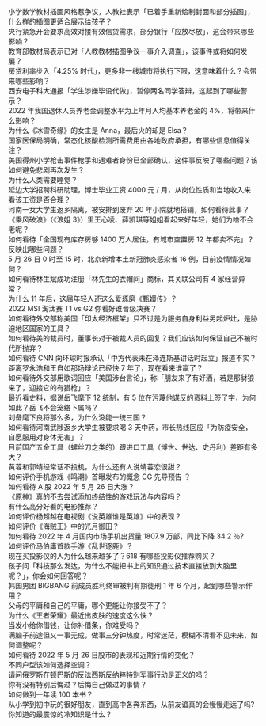 小学数学教材插画风格惹争议，人教社表示「已着手重新绘制封面和部分插图」，什么样的插图更适合展示给孩子？  
央行紧急开会要求高效对接有效信贷需求，部分银行「应放尽放」，这会带来哪些影响？  
教育部教材局表示已对「人教教材插图争议一事介入调查」，该事件或将如何发展？  
房贷利率步入「4.25% 时代」，更多非一线城市将执行下限，这意味着什么？会带来哪些影响？  
西安电子科大通报「学生涉嫌毕设代做」，暂停两名同学答辩，这起到了哪些警示？  
2022 年我国退休人员养老金调整水平为上年月人均基本养老金的 4%，将带来什么影响？  
为什么《冰雪奇缘》的女主是 Anna，最后火的却是 Elsa？  
国家医保局明确，常态化核酸检测所需费用由各地政府承担，有哪些信息值得关注？  
美国得州小学枪击事件枪手和遇难者身份已全部确认，这件事反映了哪些问题？该如何避免悲剧再次发生？  
为什么人类需要睡觉？  
延边大学招聘科研助理，博士毕业工资 4000 元 / 月，从岗位性质和当地收入来看该工资是否合理？  
河南一女大学生返乡隔离，被安排到废弃 20 年小院就地搭铺，如何看待此事？  
《乘风破浪》（《浪姐 3》）里王心凌、薛凯琪等姐姐看起来好年轻，她们为啥不会老呢？  
如何看待「全国现有库存房够 1400 万人居住，有城市空置房 12 年都卖不完」？反映出哪些问题？  
5 月 26 日 0 时至 15 时，北京新增本土新冠肺炎感染者 16 例，目前疫情情况如何？  
如何看待林生斌成功注册「林先生的衣帽间」商标，其关联公司有 4 家经营异常？  
为什么 11 年后，这届年轻人还这么爱琢磨《甄嬛传》？  
2022 MSI 淘汰赛 T1 vs G2 你看好谁晋级决赛？  
如何看待外交部称美国「印太经济框架」只不过是为服务自身利益另起炉灶，是胁迫地区国家的工具？  
如何看待美的裁员时，董事长对于被裁人员的回复？我们应该如何保证自己不被时代所抛弃？  
如何看待 CNN 向环球时报承认「中方代表未在泽连斯基讲话时起立」报道不实？  
距离罗永浩和王自如那场辩论已经快 7 年了，现在看来谁赢了？  
如何看待外交部用歌词回应「美国涉台言论」，称「朋友来了有好酒，若是那豺狼来了，迎接它的有猎枪」？  
最近看史料，据说岳飞麾下 12 统制，有 5 位在污蔑他谋反的资料上签了字，为何如此？岳飞不会笼络下属吗？  
刘备麾下良将那么多，为什么没能一统三国？  
如何看待河南武陟返乡大学生被要求喝 3 天中药，市长热线回应「为防疫安全，自愿服用对身体无害」？  
目前国产五金工具（螺丝刀之类的）跟进口工具（博世、世达、史丹利）差距有多大？  
黄蓉和郭靖经常话不投机，为什么还有人说靖蓉恋很甜？  
如何评价手机游戏《鸣潮》首曝发布的概念 CG 先导预告 ？  
如何看待 A 股 2022 年 5 月 26 日大涨？  
《原神》真的不去尝试添加终结性的游戏玩法与内容吗？  
有什么高分好看的电影推荐？  
如何评价杨超越在电视剧《说英雄谁是英雄》中的表现？  
如何评价《海贼王》中的光月御田？  
如何看待 2022 年 4 月国内市场手机出货量 1807.9 万部，同比下降 34.2 ％?  
如何评价马伯庸首款手游《乱世逐鹿》？  
现在买投影仪的人为什么越来越多了？618 有哪些投影仪推荐购买？  
孩子问「科技那么发达，为什么不能把书上的知识通过技术直接放到大脑里呢？」，你会如何回答呢？  
韩国男团 BIGBANG 前成员胜利终审被判有期徒刑 1 年 6 个月，起到哪些警示作用？  
父母的平庸和自己的平庸，哪个更能让你接受不了？  
为什么《王者荣耀》最近出皮肤的速度这么快？  
当发小给你借钱，让你补借条，你难受吗？  
满脑子前途但又一事无成，做事三分钟热度，时常迷茫，模糊不清看不见未来，如何调整呢？  
如何看待 2022 年 5 月 26 日股市的表现和近期行情的变化？  
不同户型该如何选择空调？  
请问俄罗斯在顿巴斯的反法西斯反纳粹特别军事行动是正义的吗？  
你有没有特别后悔过？后悔自己做过的事情？  
如何做到一年读 100 本书？  
从小学到初中玩的很好朋友，直到高中各奔东西，从前友谊真的会慢慢走远了吗?  
你知道的最震惊的冷知识是什么？  
